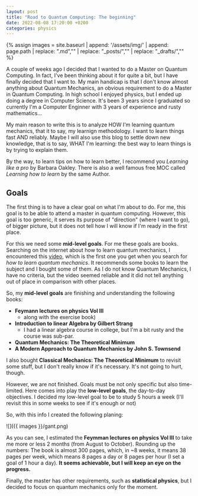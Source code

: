 ```yaml
---
layout: post
title: "Road to Quantum Computing: The beginning"
date: 2022-08-08 17:20:00 +0200
categories: physics
---
```


{% assign images = site.baseurl | append: '/assets/img/' | append: page.path | replace: ".md","" | replace: "_posts/","" | replace: "_drafts/","" %}

A couple of weeks ago I decided that I wanted to do a Master on Quantum Computing. In fact, I've been thinking about it for quite a bit, but I have finally decided that I want to. My main handicap is that I don't know almost anything about Quantum Mechanics, an obvious requirement to do a Master in Quantum Computing. In high school I enjoyed physics, but I ended up doing a degree in Computer Science. It's been 3 years since I graduated so currently I'm a Computer Enginner with 3 years of experience and rusty mathematics...

My main reason to write this is to analyze HOW I'm learning quantum mechanics, that it to say, my learnign methodology. I want to learn things fast AND reliably. Maybe I will also use this blog to settle down new knowledge, that is to say, WHAT I'm learning: the best way to learn things is by trying to explain them.

By the way, to learn tips on how to learn better, I recommend you _Learning like a pro_ by Barbara Oakley. There is also a well famous free MOC called _Learning how to learn_ by the same Author.


## Goals

The first thing is to have a clear goal on what I'm about to do. For me, this goal is to be able to attend a master in quantum computing. However, this goal is too generic, it serves its purpose of "direction" (where I want to go), of bigger picture, but it does not tell how I will know if I'm ready in the first place.

For this we need some **mid-level goals**. For me these goals are books. Searching on the internet about how to learn quantum mechanics, I encountered this [video](https://www.youtube.com/watch?v=Rs572Cf4zkk), which is the first one you get when you search for _how to learn quantum mechanics_. It recommends some books to learn the subject and I bought some of them. As I do not know Quantum Mechanics, I have no criteria, but the video seemed reliable and it did not tell anything out of place in comparison with other places.

So, my **mid-level goals** are finishing and understanding the following books:
* **Feymann lectures on physics Vol III**
  * along with the exercise book)
* **Introduction to linear Algebra by Gilbert Strang**
  * I had a linear algebra course in college, but I'm a bit rusty and the course was sub-par.
* **Quantum Mechanics: The Theoretical Minimum**
* **A Modern Approach to Quantum Mechanics by John S. Townsend**

I also bought **Classical Mechanics: The Theoretical Minimum** to revisit some stuff, but I don't really know if it's necessary. It's not going to hurt, though.

However, we are not finished. Goals must be not only specific but also time-limited. Here comes into play the **low-level goals**, the day-to-day objectives. I decided my low-level goal to be to study 5 hours a week (I'll revisit this in some weeks to see if it's enough or not)

So, with this info I created the following planing:

![]({{ images }}/gant.png)

As you can see, I estimated the **Feymman lectures on physics Vol III** to take me more or less 2 months (from August to October). Rounding up the numbers: The book is almost 300 pages, which, in ~8 weeks, it means 38 pages per week, which means 8 pages a day or 8 pages per hour (I set a goal of 1 hour a day). **It seems achievable, but I will keep an eye on the progress.**


Finally, the master has other requirements, such as **statistical physics**, but I decided to focus on quantum mechanics only for the moment.



